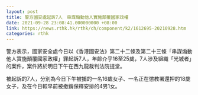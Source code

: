 ```yaml
---
layout: post
title: 警方國安處起訴7人　串謀煽動他人實施顛覆國家政權
date: 2021-09-28 23:08:41.000000000 +08:00
link: https://news.rthk.hk/rthk/ch/component/k2/1612695-20210928.htm
categories: rthk
---
```


警方表示，國家安全處今日以《香港國安法》第二十二條及第二十三條「串謀煽動他人實施顛覆國家政權」罪起訴7人，年齡介乎16至25歲，7人涉及組織「光城者」的案件，案件將於明日下午在西九龍裁判法院提堂。

被起訴的7人，分別為今日下午被捕的一名16歲女子、一名正在懲教署還押的18歲女子，及在今日較早前被撤銷保釋安排的4男1女。
　　 
　　
